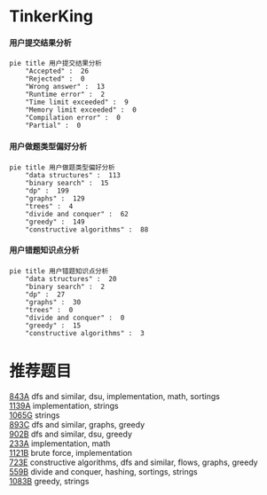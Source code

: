 # TinkerKing

<!-- tabs:start -->



#### **用户提交结果分析**

```mermaid
pie title 用户提交结果分析
    "Accepted" :  26
    "Rejected" :  0
    "Wrong answer" :  13
    "Runtime error" :  2
    "Time limit exceeded" :  9
    "Memory limit exceeded" :  0
    "Compilation error" :  0
    "Partial" :  0
```

#### **用户做题类型偏好分析**

```mermaid
pie title 用户做题类型偏好分析
    "data structures" :  113
    "binary search" :  15
    "dp" :  199
    "graphs" :  129
    "trees" :  4
    "divide and conquer" :  62
    "greedy" :  149
    "constructive algorithms" :  88
```
#### **用户错题知识点分析**

```mermaid
pie title 用户错题知识点分析
    "data structures" :  20
    "binary search" :  2
    "dp" :  27
    "graphs" :  30
    "trees" :  0
    "divide and conquer" :  0
    "greedy" :  15
    "constructive algorithms" :  3
```



<!-- tabs:end -->
# 推荐题目
[843A](https://codeforces.com/contest/843/problem/A)		dfs and similar,
                        dsu,
                        implementation,
                        math,
                        sortings		  
[1139A](https://codeforces.com/contest/1139/problem/A)		implementation,
                        strings		  
[1065G](https://codeforces.com/contest/1065/problem/G)		strings		  
[893C](https://codeforces.com/contest/893/problem/C)		dfs and similar,
                        graphs,
                        greedy		  
[902B](https://codeforces.com/contest/902/problem/B)		dfs and similar,
                        dsu,
                        greedy		  
[233A](https://codeforces.com/contest/233/problem/A)		implementation,
                        math		  
[1121B](https://codeforces.com/contest/1121/problem/B)		brute force,
                        implementation		  
[723E](https://codeforces.com/contest/723/problem/E)		constructive algorithms,
                        dfs and similar,
                        flows,
                        graphs,
                        greedy		  
[559B](https://codeforces.com/contest/559/problem/B)		divide and conquer,
                        hashing,
                        sortings,
                        strings		  
[1083B](https://codeforces.com/contest/1083/problem/B)		greedy,
                        strings		  
